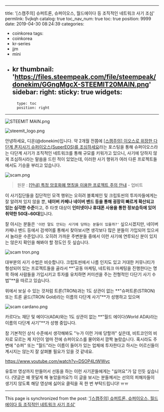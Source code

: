 
---
title: '[스캠주의] 슈퍼트론, 슈퍼이오스, 월드에이다 등 조직적인 네트워크 사기 조심'
permlink: 5vjkqh
catalog: true
toc_nav_num: true
toc: true
position: 9999
date: 2019-04-30 08:24:39
categories:
- coinkorea
tags:
- coinkorea
- kr-series
- jjm
- mini
- kr
thumbnail: 'https://files.steempeak.com/file/steempeak/donekim/GGngMgcX-STEEMIT20MAIN.png'
sidebar:
    right:
        sticky: true
widgets:
    -
        type: toc
        position: right
---


![STEEMIT MAIN.png](https://files.steempeak.com/file/steempeak/donekim/GGngMgcX-STEEMIT20MAIN.png)

![steemit_logo.png](https://files.steempeak.com/file/steempeak/donekim/sTppmDn2-steemit_logo.png)

안녕하세요, 디온(@donekim)입니다. 약 2개월 전쯤에 [[스캠주의] 이오스로 위장한 다단계 폰지사기 슈퍼이오스(SuperEOS)를 조심하세요](https://steemit.com/scamalert/@donekim/supereos)라는 포스팅을 통해 슈퍼이오스라는 다단계 사기가 조직적인 네트워크를 통해 규모를 키워가고 있으니, 사기에 당하지 않게 조심하시라는 말씀을 드린 적이 있었는데, 이러한 사기 행위가 여러 다른 프로젝트들에서도 기승을 부리고 있습니다.

![scam.png](https://cdn.steemitimages.com/DQmZYhdHDteZY4E76fte2GTLNvuPjDgmhjVmf7UDmjPunMo/scam.png)

> 원문 : [[안내] 특정 암호화폐 명칭을 이용한 프로젝트 주의 안내](https://upbit.com/service_center/notice?id=828) - 업비트 

이 사기집단들을 집단적인 모객 행위는 오히려 블록체인 및 크립토씬의 투자자들에게는 잘 알려져 있지 않을 뿐, **네이버 카페나 네이버 밴드 등을 통해 굉장히 빠르게 확산되고 있는 심각한 수준**이고, 주 타겟 대상이 **인터넷이나 휴대폰 사용을 통한 정보습득에 있어 취약한 50대~60대**입니다. 

잘 아시는 분들은 `'이런 말도 안되는 사기에 당하는 분들이 있을까?'` 싶으시겠지만, 네이버 카페나 밴드 등에서 검색어를 통해서 찾아보시면 생각보다 많은 분들이 가입되어 있으셔서 놀라운 수준입니다. 오히려 가까운 주변분들 중에서 이런 사기에 연루되신 분이 있지는 않은지 확인을 해봐야 할 정도인 듯 싶습니다.

![scam tron.png](https://cdn.steemitimages.com/DQmQTSQSQMNUwGyYvA5CAWRCHNkvVXciLsTU9myLtxZG9dC/scam%20tron.png)

대부분의 사기 수법은 비슷합니다. 크립토씬에서 나름 인지도 있고 거대한 커뮤니티가 형성되어 있는 프로젝트들을 골라서 **"공동 마케팅, 네트워크 마케팅을 진행한다는 명목 하에 사람들을 가입시키고 투자를 유치하면 커미션을 주는 전형적인 다단기 사기 수법"**을 따르고 있습니다. 

위에서 보실 수 있는 것처럼 트론(TRON)과는 1도 상관이 없는  **"슈퍼트론(STRON) 또는 트론 골드(TRON Gold)라는 이름의 다단계 사기"**가 성행하고 있으며

![scam cardano.png](https://cdn.steemitimages.com/DQmSEVySYe1FPM4M74BQJUW4uWhMwpJpno3MHwB3A8phRkT/scam%20cardano.png)

카르다노 재단 및 에이다(ADA)와는 1도 상관이 없는 **"월드 에이다(World ADA)라는 이름의 다단계 사기"**가 성행 중입니다. 

참 기본적인 상식 수준에서 생각해봐도 "누가 이런 거에 당할까" 싶은데, 비트코인의 비자로 모르는 제 지인이 얼마 전에 슈퍼이오스를 물어와서 깜짝 놀랐습니다. 혹시라도 주변에 "슈퍼" 또는 "월드"라는 이름이 들어가 있는 업체에 투자한다고 하시는 어르신들이  계시지는 않는지 잘 살펴볼 필요가 있을 것 같네요.

https://www.youtube.com/watch?v=DSOP4LtWWvc

유튜브 영상까지 만들어서 선동을 하는 이런 사기꾼들에게는 "싫어요"가 답 인듯 싶습니다. (댓글은 왜 못달게 해 놓았을까요?) 이 글을 보시는 분들께서는 선의의 피해자들이 생기지 않도록 해당 영상에 싫어요 클릭을 꼭 한 번 부탁드립니다! ㅠㅠ

- - -

This page is synchronized from the post: ['[스캠주의] 슈퍼트론, 슈퍼이오스, 월드에이다 등 조직적인 네트워크 사기 조심'](https://steemit.com/@donekim/5vjkqh)
